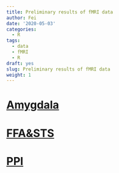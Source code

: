 ```yaml
---
title: Preliminary results of fMRI data
author: Fei
date: '2020-05-03'
categories:
  - R
tags:
  - data
  - fMRI
  - R
draft: yes
slug: Preliminary results of fMRI data
weight: 1
---
```

# [Amygdala](/post/2020-04-01-result_Amy.html)

# [FFA&STS](/post/2020-04-06-result_FS.html)

# [PPI](/post/2020-04-26-result_PPI.html)
